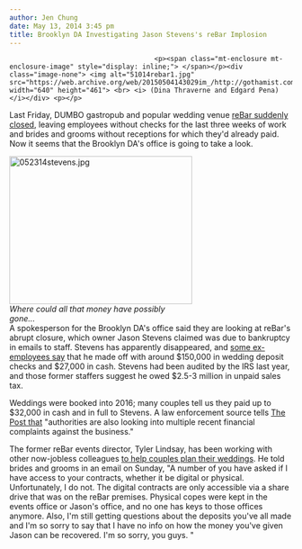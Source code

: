 ```yaml
---
author: Jen Chung
date: May 13, 2014 3:45 pm
title: Brooklyn DA Investigating Jason Stevens's reBar Implosion
---
```


	
										<p><span class="mt-enclosure mt-enclosure-image" style="display: inline;"> </span></p><div class="image-none"> <img alt="51014rebar1.jpg" src="https://web.archive.org/web/20150504143029im_/http://gothamist.com/attachments/byakas/51014rebar1.jpg" width="640" height="461"> <br> <i> (Dina Thraverne and Edgard Pena)</i></div> <p></p>

<p>Last Friday, DUMBO gastropub and popular wedding venue <a href="https://web.archive.org/web/20150504143029/http://gothamist.com/2014/05/09/dumbo_rebar_closed.php">reBar suddenly closed</a>, leaving employees without checks for the last three weeks of work and brides and grooms without receptions for which they&apos;d already paid. Now it seems that the Brooklyn DA&apos;s office is going to take a look.</p>

<p><span class="mt-enclosure mt-enclosure-image" style="display: inline;"> </span></p><div class="image-right"> <img alt="052314stevens.jpg" src="https://web.archive.org/web/20150504143029im_/http://gothamist.com/attachments/nyc_arts_john/052314stevens.jpg" width="325" height="263"> <br> <i style=" width:325px; ;display:block"> Where could all that money have possibly gone...</i></div> A spokesperson for the Brooklyn DA&apos;s office said they are looking at reBar&apos;s abrupt closure, which owner Jason Stevens claimed was due to bankruptcy in emails to staff. Stevens has apparently disappeared, and <a href="https://web.archive.org/web/20150504143029/http://gothamist.com/2014/05/11/rebar_owner_owed_irs_millions_claim.php">some ex-employees say</a> that he made off with around $150,000 in wedding deposit checks and $27,000 in cash. Stevens had been audited by the IRS last year, and those former staffers suggest he owed $2.5-3 million in unpaid sales tax.<p></p>

<p>Weddings were booked into 2016; many couples tell us they paid up to $32,000 in cash and in full to Stevens. A law enforcement source tells <a href="https://web.archive.org/web/20150504143029/http://nypost.com/2014/05/12/da-investigating-wedding-venue-owners-disappearance-with-couples-cash/">The Post that</a> &quot;authorities are also looking into multiple recent financial complaints against the business.&quot;</p>

<p>The former reBar events director, Tyler Lindsay, has been working with other now-jobless colleagues <a href="https://web.archive.org/web/20150504143029/http://gothamist.com/2014/05/10/ex-rebar_employee_local_businesses.php">to help couples plan their weddings</a>. He told brides and grooms in an email on Sunday, &quot;A number of you have asked if I have access to your contracts, whether it be digital or physical. Unfortunately, I do not. The digital contracts are only accessible via a share drive that was on the reBar premises. Physical copes were kept in the events office or Jason&apos;s office, and no one has keys to those offices anymore.  Also, I&apos;m still getting questions about the deposits you&apos;ve all made and I&apos;m so sorry to say that I have no info on how the money you&apos;ve given Jason can be recovered. I&apos;m so sorry, you guys. &quot;</p>					
										
									
				